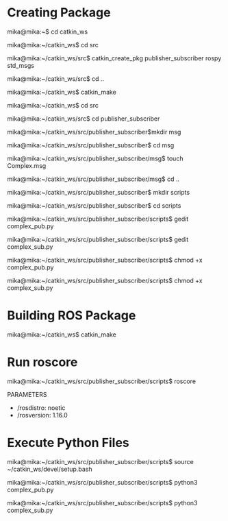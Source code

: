 Creating Package
===============================================================================

mika@mika:~$ cd catkin_ws

mika@mika:~/catkin_ws$ cd src

mika@mika:~/catkin_ws/src$ catkin_create_pkg publisher_subscriber rospy std_msgs

mika@mika:~/catkin_ws/src$ cd ..

mika@mika:~/catkin_ws$ catkin_make

mika@mika:~/catkin_ws$ cd src

mika@mika:~/catkin_ws/src$ cd publisher_subscriber

mika@mika:~/catkin_ws/src/publisher_subscriber$mkdir msg

mika@mika:~/catkin_ws/src/publisher_subscriber$ cd msg

mika@mika:~/catkin_ws/src/publisher_subscriber/msg$ touch Complex.msg

mika@mika:~/catkin_ws/src/publisher_subscriber/msg$ cd ..

mika@mika:~/catkin_ws/src/publisher_subscriber$ mkdir scripts

mika@mika:~/catkin_ws/src/publisher_subscriber$ cd scripts

mika@mika:~/catkin_ws/src/publisher_subscriber/scripts$ gedit complex_pub.py

mika@mika:~/catkin_ws/src/publisher_subscriber/scripts$ gedit complex_sub.py

mika@mika:~/catkin_ws/src/publisher_subscriber/scripts$ chmod +x complex_pub.py

mika@mika:~/catkin_ws/src/publisher_subscriber/scripts$ chmod +x complex_sub.py

Building ROS Package
===============================================================================

mika@mika:~/catkin_ws$ catkin_make

Run roscore
===============================================================================

mika@mika:~/catkin_ws/src/publisher_subscriber/scripts$ roscore

PARAMETERS
 * /rosdistro: noetic
 * /rosversion: 1.16.0

Execute Python Files
===============================================================================

mika@mika:~/catkin_ws/src/publisher_subscriber/scripts$ source ~/catkin_ws/devel/setup.bash

mika@mika:~/catkin_ws/src/publisher_subscriber/scripts$ python3 complex_pub.py

mika@mika:~/catkin_ws/src/publisher_subscriber/scripts$ python3 complex_sub.py

